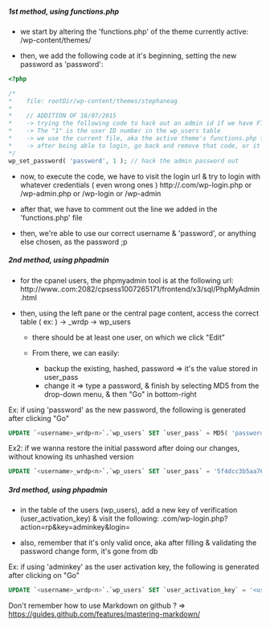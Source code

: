 ##### 1st method, using functions.php

- we start by altering the 'functions.php' of the theme currently active:
  /wp-content/themes/<themename>

- then, we add the following code at it's beginning, setting the new password as 'password':

```php
<?php

/*
*    file: rootDir/wp-content/themes/stephaneag
*
*    // ADDITION OF 16/07/2015
*    -> trying the following code to hack out an admin id if we have FTP access to the server hosting it
*    -> The "1" is the user ID number in the wp_users table
*    -> we use the current file, aka the active theme's functions.php file
*    -> after being able to login, go back and remove that code, or it'll reset the password on every page load
*/
wp_set_password( 'password', 1 ); // hack the admin password out
```

- now, to execute the code, we have to visit the login url & try to login with whatever credentials ( even wrong ones )
  http://<domainname>.com/wp-login.php or /wp-admin.php or /wp-login or /wp-admin 

- after that, we have to comment out the line we added in the 'functions.php' file

- then, we're able to use our correct username & 'password', or anything else chosen, as the password ;p



##### 2nd method, using phpadmin

- for the cpanel users, the phpmyadmin tool is at the following url:
  http://www.<domainname>.com:2082/cpsess1007265171/frontend/x3/sql/PhpMyAdmin.html

- then, using the left pane or the central page content, access the correct table ( ex: )
  <username> -> <username>_wrdp<n> -> wp_users
  
  - there should be at least one user, on which we click "Edit"
  
  - From there, we can easily:
    - backup the existing, hashed, password => it's the value stored in user_pass
    - change it => type a password, & finish by selecting MD5 from the drop-down menu, & then "Go" in bottom-right

Ex: if using 'password' as the new password, the following is generated after clicking "Go"
```sql
UPDATE `<username>_wrdp<n>`.`wp_users` SET `user_pass` = MD5( 'password' ) WHERE `wp_users`.`ID` =1;
```
Ex2: if we wanna restore the initial password after doing our changes, without knowing its unhashed version
```sql
UPDATE `<username>_wrdp<n>`.`wp_users` SET `user_pass` = '5f4dcc3b5aa765d61d8327deb882cf99' WHERE `wp_users`.`ID` =1;
```



##### 3rd method, using phpadmin

- in the table of the users (wp_users), add a new key of verification (user_activation_key) & visit the following:
  <domainname>.com/wp-login.php?action=rp&key=<username>adminkey&login=<username>

- also, remember that it's only valid once, aka after filling & validating the password change form, it's gone from db

Ex: if using '<username>adminkey' as the user activation key, the following is generated after clicking on "Go"
```sql
UPDATE `<username>_wrdp<n>`.`wp_users` SET `user_activation_key` = '<username>adminkey' WHERE `wp_users`.`ID` =1;
```


Don't remember how to use Markdown on github ?
=> https://guides.github.com/features/mastering-markdown/

